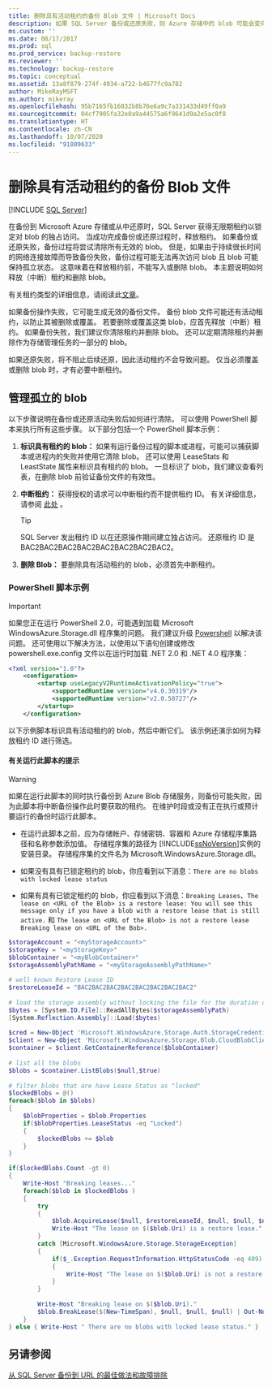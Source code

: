 ```yaml
---
title: 删除具有活动租约的备份 Blob 文件 | Microsoft Docs
description: 如果 SQL Server 备份或还原失败，则 Azure 存储中的 blob 可能会变得孤立。 了解如何删除孤立 blob。
ms.custom: ''
ms.date: 08/17/2017
ms.prod: sql
ms.prod_service: backup-restore
ms.reviewer: ''
ms.technology: backup-restore
ms.topic: conceptual
ms.assetid: 13a8f879-274f-4934-a722-b4677fc9a782
author: MikeRayMSFT
ms.author: mikeray
ms.openlocfilehash: 95b7165fb16832b8b76e6a9c7a331433d49ff0a9
ms.sourcegitcommit: 04cf7905fa32e0a9a44575a6f9641d9a2e5ac0f8
ms.translationtype: HT
ms.contentlocale: zh-CN
ms.lasthandoff: 10/07/2020
ms.locfileid: "91809633"
---
```

# <a name="delete-backup-blob-files-with-active-leases"></a>删除具有活动租约的备份 Blob 文件

 [!INCLUDE [SQL Server](../../includes/applies-to-version/sqlserver.md)]

在备份到 Microsoft Azure 存储或从中还原时，SQL Server 获得无限期租约以锁定对 blob 的独占访问。 当成功完成备份或还原过程时，释放租约。 如果备份或还原失败，备份过程将尝试清除所有无效的 blob。 但是，如果由于持续很长时间的网络连接故障而导致备份失败，备份过程可能无法再次访问 blob 且 blob 可能保持孤立状态。 这意味着在释放租约前，不能写入或删除 blob。 本主题说明如何释放（中断）租约和删除 blob。
  
有关租约类型的详细信息，请阅读此[文章](/rest/api/storageservices/Lease-Blob)。  
  
如果备份操作失败，它可能生成无效的备份文件。 备份 blob 文件可能还有活动租约，以防止其被删除或覆盖。 若要删除或覆盖这类 blob，应首先释放（中断）租约。 如果备份失败，我们建议你清除租约并删除 blob。 还可以定期清除租约并删除作为存储管理任务的一部分的 blob。  
  
如果还原失败，将不阻止后续还原，因此活动租约不会导致问题。 仅当必须覆盖或删除 blob 时，才有必要中断租约。  
  
## <a name="manage-orphaned-blobs"></a>管理孤立的 blob

以下步骤说明在备份或还原活动失败后如何进行清除。 可以使用 PowerShell 脚本来执行所有这些步骤。 以下部分包括一个 PowerShell 脚本示例：  
  
1. **标识具有租约的 blob：** 如果有运行备份过程的脚本或进程，可能可以捕获脚本或进程内的失败并使用它清除 blob。  还可以使用 LeaseStats 和 LeastState 属性来标识具有租约的 blob。 一旦标识了 blob，我们建议查看列表，在删除 blob 前验证备份文件的有效性。  
  
1. **中断租约：** 获得授权的请求可以中断租约而不提供租约 ID。 有关详细信息，请参阅 [此处](/rest/api/storageservices/Lease-Blob) 。  
  
    > [!TIP]  
    > SQL Server 发出租约 ID 以在还原操作期间建立独占访问。 还原租约 ID 是 BAC2BAC2BAC2BAC2BAC2BAC2BAC2BAC2。  
  
1. **删除 Blob：** 要删除具有活动租约的 blob，必须首先中断租约。  

###  <a name="powershell-script-example"></a><a name="Code_Example"></a> PowerShell 脚本示例  
  
> [!IMPORTANT]
> 如果您正在运行 PowerShell 2.0，可能遇到加载 Microsoft WindowsAzure.Storage.dll 程序集的问题。 我们建议升级 [Powershell](/powershell/) 以解决该问题。 还可使用以下解决方法，以使用以下语句创建或修改 powershell.exe.config 文件以在运行时加载 .NET 2.0 和 .NET 4.0 程序集：  
>
> ```xml
> <?xml version="1.0"?>
>     <configuration>
>         <startup useLegacyV2RuntimeActivationPolicy="true">
>             <supportedRuntime version="v4.0.30319"/>
>             <supportedRuntime version="v2.0.50727"/>
>         </startup>
>     </configuration>  
> ```  
  
 以下示例脚本标识具有活动租约的 blob，然后中断它们。 该示例还演示如何为释放租约 ID 进行筛选。  
  
#### <a name="tips-on-running-this-script"></a>有关运行此脚本的提示
  
> [!WARNING]  
> 如果在运行此脚本的同时执行备份到 Azure Blob 存储服务，则备份可能失败，因为此脚本将中断备份操作此时要获取的租约。 在维护时段或没有正在执行或预计要运行的备份时运行此脚本。  
  
- 在运行此脚本之前，应为存储帐户、存储密钥、容器和 Azure 存储程序集路径和名称参数添加值。 存储程序集的路径为 [!INCLUDE[ssNoVersion](../../includes/ssnoversion-md.md)]实例的安装目录。 存储程序集的文件名为 Microsoft.WindowsAzure.Storage.dll。
  
- 如果没有具有已锁定租约的 blob，你应看到以下消息：`There are no blobs with locked lease status`
  
- 如果有具有已锁定租约的 blob，你应看到以下消息：`Breaking Leases`、`The lease on <URL of the Blob> is a restore lease: You will see this message only if you have a blob with a restore lease that is still active.` 和 `The lease on <URL of the Blob> is not a restore lease Breaking lease on <URL of the Bob>.`
  
```powershell
$storageAccount = "<myStorageAccount>"
$storageKey = "<myStorageKey>"
$blobContainer = "<myBlobContainer>"
$storageAssemblyPathName = "<myStorageAssemblyPathName>"
  
# well known Restore Lease ID  
$restoreLeaseId = "BAC2BAC2BAC2BAC2BAC2BAC2BAC2BAC2"  
  
# load the storage assembly without locking the file for the duration of the PowerShell session  
$bytes = [System.IO.File]::ReadAllBytes($storageAssemblyPath)  
[System.Reflection.Assembly]::Load($bytes)  
  
$cred = New-Object 'Microsoft.WindowsAzure.Storage.Auth.StorageCredentials' $storageAccount, $storageKey  
$client = New-Object 'Microsoft.WindowsAzure.Storage.Blob.CloudBlobClient' "https://$storageAccount.blob.core.windows.net", $cred  
$container = $client.GetContainerReference($blobContainer)  
  
# list all the blobs  
$blobs = $container.ListBlobs($null,$true)
  
# filter blobs that are have Lease Status as "locked"
$lockedBlobs = @()  
foreach($blob in $blobs)  
{  
    $blobProperties = $blob.Properties
    if($blobProperties.LeaseStatus -eq "Locked")  
    {  
        $lockedBlobs += $blob  
    }  
}  

if($lockedBlobs.Count -gt 0)  
{  
    Write-Host "Breaking leases..."
    foreach($blob in $lockedBlobs )
    {  
        try  
        {  
            $blob.AcquireLease($null, $restoreLeaseId, $null, $null, $null)  
            Write-Host "The lease on $($blob.Uri) is a restore lease."  
        }  
        catch [Microsoft.WindowsAzure.Storage.StorageException]  
        {  
            if($_.Exception.RequestInformation.HttpStatusCode -eq 409)  
            {  
                Write-Host "The lease on $($blob.Uri) is not a restore lease."  
            }  
        }  
  
        Write-Host "Breaking lease on $($blob.Uri)."  
        $blob.BreakLease($(New-TimeSpan), $null, $null, $null) | Out-Null  
    }  
} else { Write-Host " There are no blobs with locked lease status." }
```  
  
## <a name="see-also"></a>另请参阅

[从 SQL Server 备份到 URL 的最佳做法和故障排除](../../relational-databases/backup-restore/sql-server-backup-to-url-best-practices-and-troubleshooting.md)